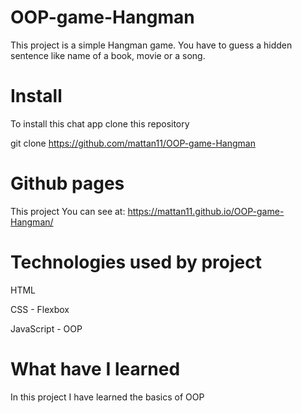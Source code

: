 # OOP-game-Hangman
This project is a simple Hangman game. You have to guess a hidden sentence like name of a book, movie or a song.


# Install
To install this chat app clone this repository

git clone https://github.com/mattan11/OOP-game-Hangman

# Github pages

This project You can see at: https://mattan11.github.io/OOP-game-Hangman/

# Technologies used by project

HTML

CSS - Flexbox

JavaScript - OOP


# What have I learned

In this project I have learned the basics of OOP
